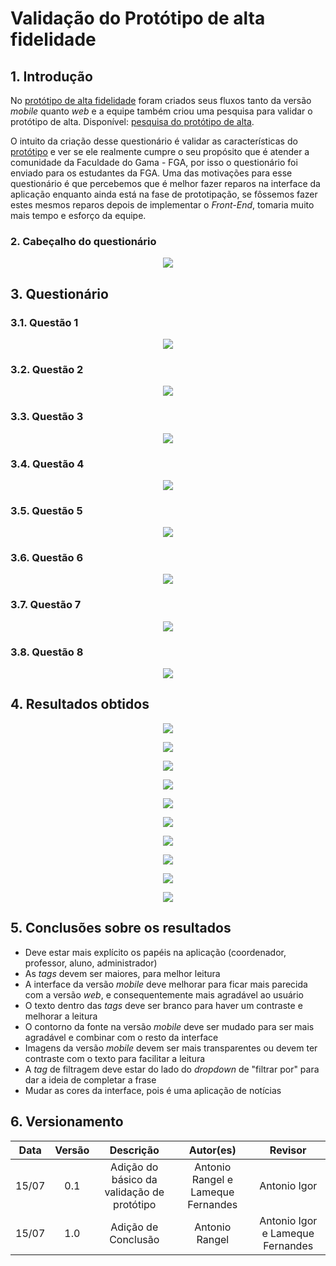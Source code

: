 # Validação do Protótipo de alta fidelidade

## 1. Introdução

No [protótipo de alta fidelidade](https://unbarqdsw2022-1.github.io/2022.1_G1_fgAvisos/#/./Base/modulo_1.1/1.1.10_prototipo_de_alta_fidelidade) foram criados seus fluxos tanto da versão *mobile* quanto *web* e a equipe também criou uma pesquisa para validar o protótipo de alta. Disponível: [pesquisa do protótipo de alta](https://docs.google.com/forms/d/e/1FAIpQLScW0IdaqP_p_kjmbV-zmme7N_QNE6UXlFvu22RHJvotwFg83g/viewform).

O intuito da criação desse questionário é validar as características do [protótipo](https://unbarqdsw2022-1.github.io/2022.1_G1_fgAvisos/#/./Base/modulo_1.1/1.1.10_prototipo_de_alta_fidelidade) e ver se ele realmente cumpre o seu propósito que é atender a comunidade da Faculdade do Gama - FGA, por isso o questionário foi enviado para os estudantes da FGA. Uma das motivações para esse questionário é que percebemos que é melhor fazer reparos na interface da aplicação enquanto ainda está na fase de prototipação, se fôssemos fazer estes mesmos reparos depois de implementar o *Front-End*, tomaria muito mais tempo e esforço da equipe.


### 2. Cabeçalho do questionário

<center>

![](./../assets/img/questionario_prototipo/abertura_questionario.png)

</center>


## 3. Questionário

### 3.1. Questão 1

<center>

![](./../assets/img/questionario_prototipo/questao_1.png)

</center>


### 3.2. Questão 2

<center>

![](./../assets/img/questionario_prototipo/questao_2.png)

</center>


### 3.3. Questão 3

<center>

![](./../assets/img/questionario_prototipo/questao_3.png)

</center>


### 3.4. Questão 4

<center>

![](./../assets/img/questionario_prototipo/questao_4.png)

</center>


### 3.5. Questão 5

<center>

![](./../assets/img/questionario_prototipo/questao_5.png)

</center>


### 3.6. Questão 6

<center>

![](./../assets/img/questionario_prototipo/questao_6.png)

</center>


### 3.7. Questão 7

<center>

![](./../assets/img/questionario_prototipo/questao_7.png)

</center>


### 3.8. Questão 8

<center>

![](./../assets/img/questionario_prototipo/questao_8.png)

</center>


## 4. Resultados obtidos

<center>

![](./../assets/img/questionario_prototipo/resultado_qt1.png)

![](./../assets/img/questionario_prototipo/resultado_qt2.png)

![](./../assets/img/questionario_prototipo/resultado_qt3.png)

![](./../assets/img/questionario_prototipo/resultado_qt4.png)

![](./../assets/img/questionario_prototipo/resultado_qt5.png)

![](./../assets/img/questionario_prototipo/resultado_qt6.png)

![](./../assets/img/questionario_prototipo/resultado_qt7.png)

![](./../assets/img/questionario_prototipo/resultado_qt8.png)

![](./../assets/img/questionario_prototipo/qts_opcional_1.png)

![](./../assets/img/questionario_prototipo/qts_opcional_2.png)

</center>

## 5. Conclusões sobre os resultados
- Deve estar mais explícito os papéis na aplicação (coordenador, professor, aluno, administrador)
- As *tags* devem ser maiores, para melhor leitura
- A interface da versão *mobile* deve melhorar para ficar mais parecida com a versão *web*, e consequentemente mais agradável ao usuário
- O texto dentro das *tags* deve ser branco para haver um contraste e melhorar a leitura
- O contorno da fonte na versão *mobile* deve ser mudado para ser mais agradável e combinar com o resto da interface
- Imagens da versão *mobile* devem ser mais transparentes ou devem ter contraste com o texto para facilitar a leitura
- A *tag* de filtragem deve estar do lado do *dropdown* de "filtrar por" para dar a ideia de completar a frase
- Mudar as cores da interface, pois é uma aplicação de notícias
  

## 6. Versionamento

| Data |Versão| Descrição | Autor(es) | Revisor |
|:----:|:----:|:---------:|:-----:|:-----:|
| 15/07 |  0.1  | Adição do básico da validação de protótipo | Antonio Rangel e Lameque Fernandes | Antonio Igor |
| 15/07 |  1.0  | Adição de Conclusão | Antonio Rangel | Antonio Igor e Lameque Fernandes |
